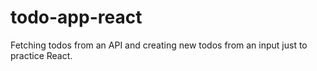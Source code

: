 # todo-app-react
Fetching todos from an API and creating new todos from an input just to practice React.

